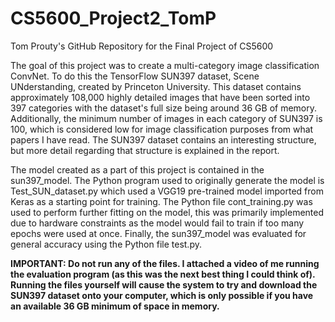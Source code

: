 # CS5600_Project2_TomP
Tom Prouty's GitHub Repository for the Final Project of CS5600

The goal of this project was to create a multi-category image classification ConvNet. To do this the TensorFlow
SUN397 dataset, Scene UNderstanding, created by Princeton University. This dataset contains approximately 108,000 
highly detailed images that have been sorted into 397 categories with  the dataset's full size being around 36 
GB of memory. Additionally, the minimum number of images in each category of SUN397 is 100, which is considered
low for image classification purposes from what papers I have read. The SUN397 dataset contains an interesting 
structure, but more detail regarding that structure is explained in the report.

The model created as a part of this project is contained in the sun397_model. The Python program used to originally
generate the model is Test_SUN_dataset.py which used a VGG19 pre-trained model imported from Keras as a starting
point for training. The Python file cont_training.py was used to perform further fitting on the model, this was 
primarily implemented due to hardware constraints as the model would fail to train if too many epochs were used
at once. Finally, the sun397_model was evaluated for general accuracy using the Python file test.py.

__IMPORTANT: Do not run any of the files. I attached a video of me running the evaluation program (as this was
the next best thing I could think of). Running the files yourself will cause the system to try and download
the SUN397 dataset onto your computer, which is only possible if you have an available 36 GB minimum of space in memory.__
